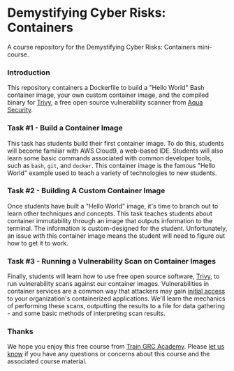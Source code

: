 # Demystifying Cyber Risks: Containers
A course repository for the Demystifying Cyber Risks: Containers mini-course.

### Introduction
This repository containers a Dockerfile to build a "Hello World" Bash container image, your own custom container image, and the compiled binary for [Trivy](https://github.com/aquasecurity/trivy/releases), a free open source vulnerability scanner from [Aqua Security](https://www.aquasec.com).

### Task #1 - Build a Container Image
This task has students build their first container image. To do this, students will become familiar with AWS Cloud9, a web-based IDE. Students will also learn some basic commands associated with common developer tools, such as `bash`, `git`, and `docker`. This container image is the famous "Hello World" example used to teach a variety of technologies to new students.

### Task #2 - Building A Custom Container Image
Once students have built a "Hello World" image, it's time to branch out to learn other techniques and concepts. This task teaches students about container immutability through an image that outputs information to the terminal. The information is custom-designed for the student. Unfortunately, an issue with this container image means the student will need to figure out how to get it to work.

### Task #3 - Running a Vulnerability Scan on Container Images
Finally, students will learn how to use free open source software, [Trivy](https://github.com/aquasecurity/trivy/releases), to run vulnerability scans against our container images. Vulnerabilities in container services are a common way that attackers may gain [initial access](https://attack.mitre.org/tactics/TA0001/) to your organization's containerized applications. We'll learn the mechanics of performing these scans, outputting the results to a file for data gathering - and some basic methods of interpreting scan results.


### Thanks
We hope you enjoy this free course from [Train GRC Academy](https://academy.traingrc.com/). Please [let us know](mailto:solutions@traingrc.com) if you have any questions or concerns about this course and the associated course material.
